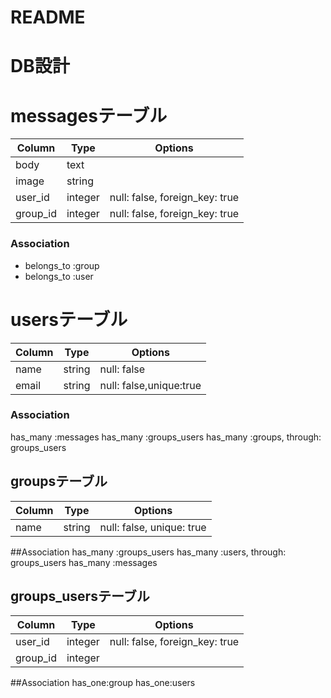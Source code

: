 # README

# DB設計

# messagesテーブル

|Column|Type|Options|
|------|----|-------|
|body|text|
|image|string|
|user_id|integer|null: false, foreign_key: true|
|group_id|integer|null: false, foreign_key: true|

### Association
- belongs_to :group
- belongs_to :user

# usersテーブル
|Column|Type|Options|
|------|----|-------|
|name|string|null: false|
|email|string|null: false,unique:true|

### Association
has_many :messages
has_many :groups_users
has_many :groups, through: groups_users

 ## groupsテーブル
Column|Type|Options|
|------|----|-------|
|name|string| null: false, unique: true|
 ##Association
has_many :groups_users
has_many :users, through: groups_users
has_many :messages

 ## groups_usersテーブル
Column|Type|Options|
|------|----|-------|
|user_id |integer| null: false, foreign_key: true|
|group_id |integer| |null: false, foreign_key: true|
##Association
 has_one:group
 has_one:users
